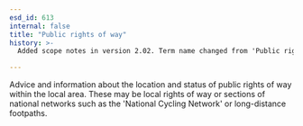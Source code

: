 ```yaml
---
esd_id: 613
internal: false
title: "Public rights of way"
history: >-
  Added scope notes in version 2.02. Term name changed from 'Public rights of way - general' to 'Planning - rights of way - advice and information' in version 3.00. Name changed to 'Public rights of way' in version 4.00.

---
```


Advice and information about the location and status of public rights of way within the local area.  These may be local rights of way or sections of national networks such as the 'National Cycling Network' or long-distance footpaths.

